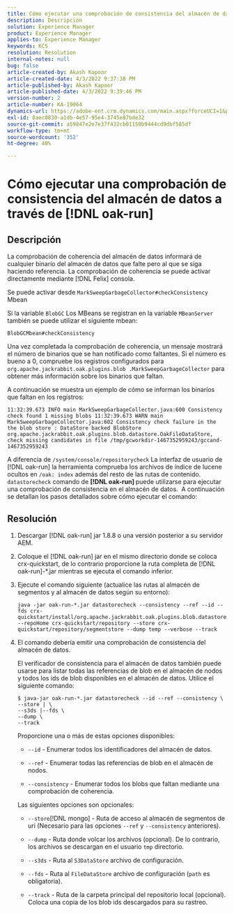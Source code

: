 ```yaml
---
title: Cómo ejecutar una comprobación de consistencia del almacén de datos a través de [!DNL oak-run]
description: Descripción
solution: Experience Manager
product: Experience Manager
applies-to: Experience Manager
keywords: KCS
resolution: Resolution
internal-notes: null
bug: false
article-created-by: Akash Kapoor
article-created-date: 4/3/2022 9:37:38 PM
article-published-by: Akash Kapoor
article-published-date: 4/3/2022 9:39:46 PM
version-number: 2
article-number: KA-19064
dynamics-url: https://adobe-ent.crm.dynamics.com/main.aspx?forceUCI=1&pagetype=entityrecord&etn=knowledgearticle&id=68a58547-96b3-ec11-983f-000d3a5d09d6
exl-id: 8aec0830-a1db-4e57-95e4-3745e87bde32
source-git-commit: a59847e2e7e37f432cb01150b9444cd9dbf585df
workflow-type: tm+mt
source-wordcount: '352'
ht-degree: 40%

---
```


# Cómo ejecutar una comprobación de consistencia del almacén de datos a través de [!DNL oak-run]

## Descripción

La comprobación de coherencia del almacén de datos informará de cualquier binario del almacén de datos que falte pero al que se siga haciendo referencia. La comprobación de coherencia se puede activar directamente mediante [!DNL Felix] consola.

Se puede activar desde `MarkSweepGarbageCollector#checkConsistency` Mbean

Si la variable `BlobGC` Los MBeans se registran en la variable `MBeanServer` también se puede utilizar el siguiente mbean:

```
BlobGCMbean#checkConsistency
```

Una vez completada la comprobación de coherencia, un mensaje mostrará el número de binarios que se han notificado como faltantes. Si el número es bueno a 0, compruebe los registros configurados para `org.apache.jackrabbit.oak.plugins.blob .MarkSweepGarbageCollector` para obtener más información sobre los binarios que faltan.

A continuación se muestra un ejemplo de cómo se informan los binarios que faltan en los registros:

```
11:32:39.673 INFO main MarkSweepGarbageCollector.java:600 Consistency check found 1 missing blobs 11:32:39.673 WARN main MarkSweepGarbageCollector.java:602 Consistency check failure in the the blob store : DataStore backed BlobStore org.apache.jackrabbit.oak.plugins.blob.datastore.OakFileDataStore, check missing candidates in file /tmp/gcworkdir-1467352959243/gccand-1467352959243
```

A diferencia de `/system/console/repositorycheck` La interfaz de usuario de [!DNL oak-run] la herramienta comprueba los archivos de índice de lucene ocultos en `/oak: index` además del resto de las rutas de contenido. `datastorecheck` comando de <b>[!DNL oak-run] </b>puede utilizarse para ejecutar una comprobación de consistencia en el almacén de datos.  A continuación se detallan los pasos detallados sobre cómo ejecutar el comando:

## Resolución

1. Descargar [!DNL oak-run] jar 1.8.8 o una versión posterior a su servidor AEM.

1. Coloque el [!DNL oak-run] jar en el mismo directorio donde se coloca crx-quickstart, de lo contrario proporcione la ruta completa de [!DNL oak-run]-\*.jar mientras se ejecuta el comando inferior.

1. Ejecute el comando siguiente (actualice las rutas al almacén de segmentos y al almacén de datos según su entorno):

   ```
   java -jar oak-run-*.jar datastorecheck --consistency --ref --id --fds crx-quickstart/install/org.apache.jackrabbit.oak.plugins.blob.datastore.FileDataStore.config --repoHome crx-quickstart/repository --store crx-quickstart/repository/segmentstore --dump temp --verbose --track
   ```

1. El comando debería emitir una comprobación de consistencia del almacén de datos.

   El verificador de consistencia para el almacén de datos también puede usarse para listar todas las referencias de blob en el almacén de nodos y todos los ids de blob disponibles en el almacén de datos. Utilice el siguiente comando:

   ```
   $ java-jar oak-run-*.jar datastorecheck --id --ref --consistency \
   --store | \
   --s3ds |--fds \
   --dump \
   --track
   ```

   Proporcione una o más de estas opciones disponibles:

   - `--id` - Enumerar todos los identificadores del almacén de datos.

   - `--ref` - Enumerar todas las referencias de blob en el almacén de nodos.

   - `--consistency` - Enumerar todos los blobs que faltan mediante una comprobación de coherencia.

   Las siguientes opciones son opcionales:

   - `--store`[!DNL mongo] - Ruta de acceso al almacén de segmentos de uri (Necesario para las opciones `--ref` y `--consistency` anteriores).

   - `--dump` - Ruta donde volcar los archivos (opcional). De lo contrario, los archivos se descargan en el usuario `tmp` directorio.

   - `--s3ds` - Ruta al `S3DataStore` archivo de configuración.

   - `--fds` - Ruta al `FileDataStore` archivo de configuración (`path` es obligatoria).

   - `--track` - Ruta de la carpeta principal del repositorio local (opcional). Coloca una copia de los blob ids descargados para su rastreo.
